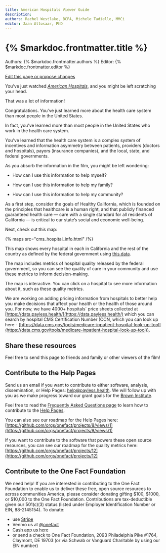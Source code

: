 ```yaml
---
title: American Hospitals Viewer Guide
description: 
authors: Rachel Westlake, BCPA, Michele Tadiello, MMCi
editor: Jaan Altosaar, PhD
---
```


# {% $markdoc.frontmatter.title %}

Authors: {% $markdoc.frontmatter.authors %}
Editor: {% $markdoc.frontmatter.editor %}

[Edit this page or propose changes](https://github.com/onefact/help.payless.health/edit/main/pages/american-hospitals.md)

You've just watched [_American Hospitals_](https://fixithealthcare.com/), and you might be left scratching your head.

That was a lot of information!

Congratulations. You've just learned more about the health care system than most people in the United States.

In fact, you've learned more than most people in the United States who work in the health care system.

You've learned that the health care system is a complex system of incentives and information asymmetry between patients, providers (doctors and hospitals), payors (insurance companies), and the local, state, and federal governments.

As you absorb the information in the film, you might be left wondering:

- How can I use this information to help myself?

- How can I use this information to help my family?

- How can I use this information to help my community?

As a first step, consider the goals of Healthy California, which is founded on the principles that healthcare is a human right, and that publicly financed guaranteed health care — care with a single standard for all residents of California — is critical to our state’s social and economic well-being.

Next, check out this map:

{% maps 
   src="cms_hospital_info.html" /%}

This map shows every hospital in each in California and the rest of the country as defined by the federal government using [this data](https://data.cms.gov/provider-data/dataset/xubh-q36u).

The map includes metrics of hospital quality released by the federal government, so you can see the quality of care in your community and use these metrics to inform decision-making.

The map is interactive. You can click on a hospital to see more information about it, such as these quality metrics.

We are working on adding pricing information from hospitals to better help you make decisions that affect your health or the health of those around you. For now, we have 4000+ hospitals` price sheets collected at [https://data.payless.health/](https://data.payless.health/) which you can search by hospital CMS Certification Number (CCN, which you can look up here - [https://data.cms.gov/tools/medicare-inpatient-hospital-look-up-tool](https://data.cms.gov/tools/medicare-inpatient-hospital-look-up-tool)).


## Share these resources

Feel free to send this page to friends and family or other viewers of the film!

## Contribute to the Help Pages

Send us an email if you want to contribute to either software, analysis, dissemination, or Help Pages: [help@payless.health](mailto:help@payless.health). We will follow up with you as we make progress toward our grant goals for the [Brown Institute](https://brown.columbia.edu/22-23-magic/). 

Feel free to read the [Frequently Asked Questions page](https://payless.health/faq) to learn how to contribute to the [Help Pages](https://help.payless.health/). 

You can also see our roadmap for the Help Pages here: [https://github.com/orgs/onefact/projects/8/views/1](https://github.com/orgs/onefact/projects/8/views/1)

If you want to contribute to the software that powers these open source resources, you can see our roadmap for the quality metrics here: [https://github.com/orgs/onefact/projects/12](https://github.com/orgs/onefact/projects/12)


## Contribute to the One Fact Foundation

We need help! If you are interested in contributing to the One Fact Foundation to enable us to deliver these free, open source resources to across communities America, please consider donating gifting $100, $1000, or $10,000 to the One Fact Foundation. Contributions are tax-deductible given our 501(c)(3) status (listed under Employer Identification Number or EIN, 88-2145154). To donate:

* use [Stripe](https://donate.onefact.org/stripe)
* Venmo us at [@onefact](https://account.venmo.com/u/onefact)
* [Cash app us here](https://cash.app/$onefact)
* or send a check to One Fact Foundation, 2093 Philadelphia Pike #1764, Claymont, DE 19703 (or via Schwab or Vanguard Charitable by using our EIN number)
